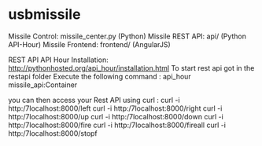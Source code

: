# usbmissile

Missile Control: missile_center.py (Python)
Missile REST API: api/ (Python API-Hour)
Missile Frontend: frontend/ (AngularJS)


REST API
API Hour Installation: http://pythonhosted.org/api_hour/installation.html
To start rest api got in the restapi folder
Execute the following command : api_hour missile_api:Container

you can then access your Rest API using curl :
curl -i http:/7localhost:8000/left
curl -i http:/7localhost:8000/right
curl -i http:/7localhost:8000/up
curl -i http:/7localhost:8000/down
curl -i http:/7localhost:8000/fire
curl -i http:/7localhost:8000/fireall
curl -i http:/7localhost:8000/stopf
